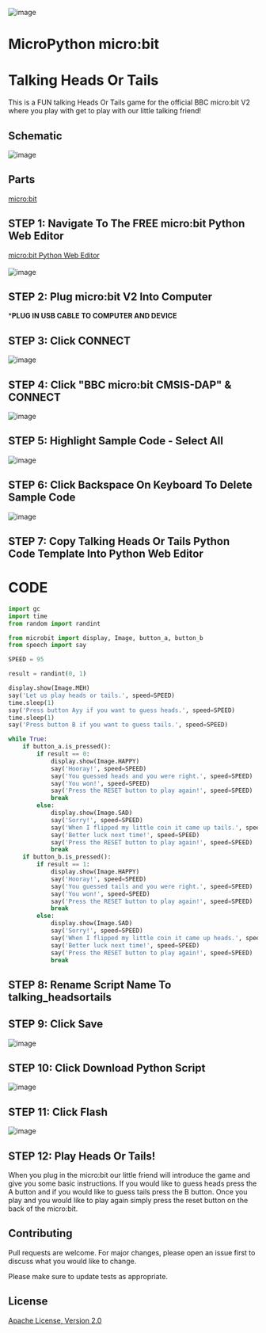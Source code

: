 ![image](https://github.com/mytechnotalent/MicroPython-micro-bit_Talking_Heads_Or_Tails/blob/main/MicroPython-micro-bit%20Talking%20Heads%20Or%20Tails.png?raw=true)

# MicroPython micro:bit
# Talking Heads Or Tails
This is a FUN talking Heads Or Tails game for the official BBC micro:bit V2 where you play with get to play with our little talking friend!

## Schematic
![image](https://github.com/mytechnotalent/MicroPython-micro-bit_Talking_Heads_Or_Tails/blob/main/schematic.png?raw=true)

## Parts
[micro:bit](https://microbit.org/buy/?location=US&version=microbitV2)

## STEP 1: Navigate To The FREE micro:bit Python Web Editor
[micro:bit Python Web Editor](https://python.microbit.org/v/beta)<br><br>
![image](https://github.com/mytechnotalent/MicroPython-micro-bit_Talking_Heads_Or_Tails/blob/main/STEP%201.png?raw=true)

## STEP 2: Plug micro:bit V2 Into Computer
***PLUG IN USB CABLE TO COMPUTER AND DEVICE**

## STEP 3: Click CONNECT
![image](https://github.com/mytechnotalent/MicroPython-micro-bit_Talking_Heads_Or_Tails/blob/main/STEP%203.png?raw=true)

## STEP 4: Click "BBC micro:bit CMSIS-DAP" & CONNECT
![image](https://github.com/mytechnotalent/MicroPython-micro-bit_Talking_Heads_Or_Tails/blob/main/STEP%204.png?raw=true)

## STEP 5: Highlight Sample Code - Select All
![image](https://github.com/mytechnotalent/MicroPython-micro-bit_Talking_Heads_Or_Tails/blob/main/STEP%205.png?raw=true)

## STEP 6: Click Backspace On Keyboard To Delete Sample Code
![image](https://github.com/mytechnotalent/MicroPython-micro-bit_Talking_Heads_Or_Tails/blob/main/STEP%206.png?raw=true)

## STEP 7: Copy Talking Heads Or Tails Python Code Template Into Python Web Editor
# CODE
```python
import gc
import time
from random import randint

from microbit import display, Image, button_a, button_b
from speech import say

SPEED = 95

result = randint(0, 1)

display.show(Image.MEH)
say('Let us play heads or tails.', speed=SPEED)
time.sleep(1)
say('Press button Ayy if you want to guess heads.', speed=SPEED)
time.sleep(1)
say('Press button B if you want to guess tails.', speed=SPEED)

while True:
    if button_a.is_pressed():
        if result == 0:
            display.show(Image.HAPPY)
            say('Hooray!', speed=SPEED)
            say('You guessed heads and you were right.', speed=SPEED)
            say('You won!', speed=SPEED)
            say('Press the RESET button to play again!', speed=SPEED)
            break
        else:
            display.show(Image.SAD)
            say('Sorry!', speed=SPEED)
            say('When I flipped my little coin it came up tails.', speed=SPEED)
            say('Better luck next time!', speed=SPEED)
            say('Press the RESET button to play again!', speed=SPEED)
            break
    if button_b.is_pressed():
        if result == 1:
            display.show(Image.HAPPY)
            say('Hooray!', speed=SPEED)
            say('You guessed tails and you were right.', speed=SPEED)
            say('You won!', speed=SPEED)
            say('Press the RESET button to play again!', speed=SPEED)
            break
        else:
            display.show(Image.SAD)
            say('Sorry!', speed=SPEED)
            say('When I flipped my little coin it came up heads.', speed=SPEED)
            say('Better luck next time!', speed=SPEED)
            say('Press the RESET button to play again!', speed=SPEED)
            break
```

## STEP 8: Rename Script Name To talking_headsortails

## STEP 9: Click Save
![image](https://github.com/mytechnotalent/MicroPython-micro-bit_Talking_Heads_Or_Tails/blob/main/STEP%209.png?raw=true)

## STEP 10: Click Download Python Script
![image](https://github.com/mytechnotalent/MicroPython-micro-bit_Talking_Heads_Or_Tails/blob/main/STEP%2010.png?raw=true)

## STEP 11: Click Flash
![image](https://github.com/mytechnotalent/MicroPython-micro-bit_Talking_Heads_Or_Tails/blob/main/STEP%2011.png?raw=true)

## STEP 12: Play Heads Or Tails!
When you plug in the micro:bit our little friend will introduce the game and give you some basic instructions.  If you would like to guess heads press the A button and if you would like to guess tails press the B button.  Once you play and you would like to play again simply press the reset button on the back of the micro:bit.

## Contributing
Pull requests are welcome. For major changes, please open an issue first to discuss what you would like to change.

Please make sure to update tests as appropriate.

## License
[Apache License, Version 2.0](https://www.apache.org/licenses/LICENSE-2.0)
